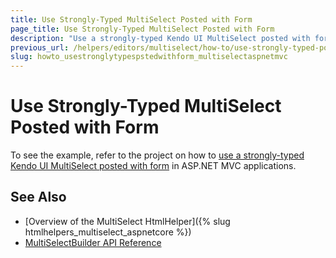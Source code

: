 ```yaml
---
title: Use Strongly-Typed MultiSelect Posted with Form
page_title: Use Strongly-Typed MultiSelect Posted with Form
description: "Use a strongly-typed Kendo UI MultiSelect posted with form in ASP.NET MVC applications."
previous_url: /helpers/editors/multiselect/how-to/use-strongly-typed-posted-with-form
slug: howto_usestronglytypespstedwithform_multiselectaspnetmvc
---
```


# Use Strongly-Typed MultiSelect Posted with Form

To see the example, refer to the project on how to [use a strongly-typed Kendo UI MultiSelect posted with form](https://github.com/telerik/ui-for-aspnet-mvc-examples/tree/master/multiselect/strongly-typed-multi-select-posted-with-form) in ASP.NET MVC applications.

## See Also

* [Overview of the MultiSelect HtmlHelper]({% slug htmlhelpers_multiselect_aspnetcore %})
* [MultiSelectBuilder API Reference](http://docs.telerik.com/aspnet-mvc/api/Kendo.Mvc.UI.Fluent/MultiSelectBuilder)
